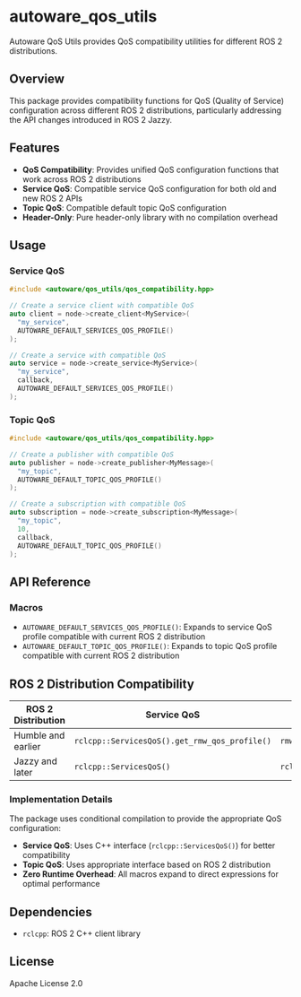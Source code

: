 # autoware_qos_utils

Autoware QoS Utils provides QoS compatibility utilities for different ROS 2 distributions.

## Overview

This package provides compatibility functions for QoS (Quality of Service) configuration across different ROS 2 distributions, particularly addressing the API changes introduced in ROS 2 Jazzy.

## Features

- **QoS Compatibility**: Provides unified QoS configuration functions that work across ROS 2 distributions
- **Service QoS**: Compatible service QoS configuration for both old and new ROS 2 APIs
- **Topic QoS**: Compatible default topic QoS configuration
- **Header-Only**: Pure header-only library with no compilation overhead

## Usage

### Service QoS

```cpp
#include <autoware/qos_utils/qos_compatibility.hpp>

// Create a service client with compatible QoS
auto client = node->create_client<MyService>(
  "my_service", 
  AUTOWARE_DEFAULT_SERVICES_QOS_PROFILE()
);

// Create a service with compatible QoS
auto service = node->create_service<MyService>(
  "my_service",
  callback,
  AUTOWARE_DEFAULT_SERVICES_QOS_PROFILE()
);
```

### Topic QoS

```cpp
#include <autoware/qos_utils/qos_compatibility.hpp>

// Create a publisher with compatible QoS
auto publisher = node->create_publisher<MyMessage>(
  "my_topic", 
  AUTOWARE_DEFAULT_TOPIC_QOS_PROFILE()
);

// Create a subscription with compatible QoS
auto subscription = node->create_subscription<MyMessage>(
  "my_topic",
  10,
  callback,
  AUTOWARE_DEFAULT_TOPIC_QOS_PROFILE()
);
```

## API Reference

### Macros

- `AUTOWARE_DEFAULT_SERVICES_QOS_PROFILE()`: Expands to service QoS profile compatible with current ROS 2 distribution
- `AUTOWARE_DEFAULT_TOPIC_QOS_PROFILE()`: Expands to topic QoS profile compatible with current ROS 2 distribution

## ROS 2 Distribution Compatibility

| ROS 2 Distribution | Service QoS | Topic QoS |
|-------------------|-------------|-----------|
| Humble and earlier | `rclcpp::ServicesQoS().get_rmw_qos_profile()` | `rmw_qos_profile_default` |
| Jazzy and later | `rclcpp::ServicesQoS()` | `rclcpp::QoS(rclcpp::KeepLast(10))` |

### Implementation Details

The package uses conditional compilation to provide the appropriate QoS configuration:

- **Service QoS**: Uses C++ interface (`rclcpp::ServicesQoS()`) for better compatibility
- **Topic QoS**: Uses appropriate interface based on ROS 2 distribution
- **Zero Runtime Overhead**: All macros expand to direct expressions for optimal performance

## Dependencies

- `rclcpp`: ROS 2 C++ client library

## License

Apache License 2.0
